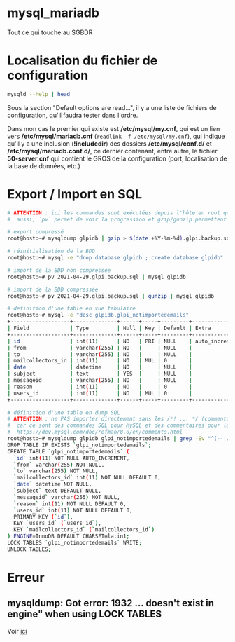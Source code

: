# mysql_mariadb
Tout ce qui touche au SGBDR

# Localisation du fichier de configuration
```sh
mysqld --help | head
```
Sous la section "Default options are read...", il y a une liste de fichiers de configuration, qu'il faudra tester dans l'ordre.

Dans mon cas le premier qui existe est **/etc/mysql/my.cnf**, qui est un lien vers **/etc/mysql/mariadb.cnf** (```readlink -f /etc/mysql/my.cnf```), qui indique qu'il y a une inclusion (**!includedir**) des dossiers **/etc/mysql/conf.d/** et **/etc/mysql/mariadb.conf.d/**, ce dernier contenant, entre autre, le fichier **50-server.cnf** qui contient le GROS de la configuration (port, localisation de la base de données, etc.)
# Export / Import en SQL
```sh
# ATTENTION : ici les commandes sont exécutées depuis l'hôte en root qui n'a pas besoin de s'authentifier (-u root -p)
#  aussi, `pv` permet de voir la progression et gzip/gunzip permettent de compresser/décompresser (dépendances)

# export compressé
root@host:~# mysqldump glpidb | gzip > $(date +%Y-%m-%d).glpi.backup.sql.gz

# réinitialisation de la BDD
root@host:~# mysql -e "drop database glpidb ; create database glpidb"

# import de la BDD non compressée
root@host:~# pv 2021-04-29.glpi.backup.sql | mysql glpidb

# import de la BDD compressée
root@host:~# pv 2021-04-29.glpi.backup.sql | gunzip | mysql glpidb

# definition d'une table en vue tabulaire
root@host:~# mysql -e "desc glpidb.glpi_notimportedemails"
+-------------------+--------------+------+-----+---------+----------------+
| Field             | Type         | Null | Key | Default | Extra          |
+-------------------+--------------+------+-----+---------+----------------+
| id                | int(11)      | NO   | PRI | NULL    | auto_increment |
| from              | varchar(255) | NO   |     | NULL    |                |
| to                | varchar(255) | NO   |     | NULL    |                |
| mailcollectors_id | int(11)      | NO   | MUL | 0       |                |
| date              | datetime     | NO   |     | NULL    |                |
| subject           | text         | YES  |     | NULL    |                |
| messageid         | varchar(255) | NO   |     | NULL    |                |
| reason            | int(11)      | NO   |     | 0       |                |
| users_id          | int(11)      | NO   | MUL | 0       |                |
+-------------------+--------------+------+-----+---------+----------------+

# définition d'une table en dump SQL
# ATTENTION : ne PAS importer directement sans les /*! ... */ (commentaires C améliorés)
#  car ce sont des commandes SQL pour MySQL et des commentaires pour les autres SGBDR
#  https://dev.mysql.com/doc/refman/8.0/en/comments.html
root@host:~# mysqldump glpidb glpi_notimportedemails | grep -Ev "^(--|/\*\!|$)"
DROP TABLE IF EXISTS `glpi_notimportedemails`;
CREATE TABLE `glpi_notimportedemails` (
  `id` int(11) NOT NULL AUTO_INCREMENT,
  `from` varchar(255) NOT NULL,
  `to` varchar(255) NOT NULL,
  `mailcollectors_id` int(11) NOT NULL DEFAULT 0,
  `date` datetime NOT NULL,
  `subject` text DEFAULT NULL,
  `messageid` varchar(255) NOT NULL,
  `reason` int(11) NOT NULL DEFAULT 0,
  `users_id` int(11) NOT NULL DEFAULT 0,
  PRIMARY KEY (`id`),
  KEY `users_id` (`users_id`),
  KEY `mailcollectors_id` (`mailcollectors_id`)
) ENGINE=InnoDB DEFAULT CHARSET=latin1;
LOCK TABLES `glpi_notimportedemails` WRITE;
UNLOCK TABLES;
```
# Erreur
## mysqldump: Got error: 1932 ... doesn't exist in engine" when using LOCK TABLES
Voir [ici](https://www.dba-ninja.com/2020/07/how-to-fix-table-doesnt-exist-in-engine-error-for-mariadb-error-1932.html)
